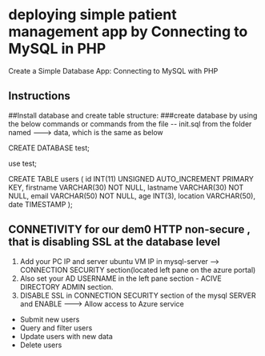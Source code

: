 # deploying simple patient management app by Connecting to MySQL in PHP

Create a Simple Database App: Connecting to MySQL with PHP

## Instructions

##Install database and create table structure:
###create database by using the below commands or commands from the file -- init.sql from the folder named ---> data, which is the same as below 

CREATE DATABASE test;

use test;

CREATE TABLE users (
	id INT(11) UNSIGNED AUTO_INCREMENT PRIMARY KEY, 
	firstname VARCHAR(30) NOT NULL,
	lastname VARCHAR(30) NOT NULL,
	email VARCHAR(50) NOT NULL,
	age INT(3),
	location VARCHAR(50),
	date TIMESTAMP
);

## CONNETIVITY for our dem0 HTTP non-secure , that is disabling SSL at the database level
1) Add your PC IP and server ubuntu VM IP in mysql-server --> CONNECTION SECURITY section(located left pane on the azure portal) 
2) Also set your AD USERNAME in the left pane section - ACIVE DIRECTORY ADMIN section.
3) DISABLE SSL in CONNECTION SECURITY section of the mysql SERVER and ENABLE ---> Allow access to Azure service
- Submit new users
- Query and filter users
- Update users with new data
- Delete users


